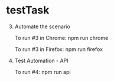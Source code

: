 # testTask
3. Automate the scenario
   
   To run #3 in Chrome: npm run chrome
   
   To run #3 in Firefox: npm run firefox

5. Test Automation - API
      
   To run #4: npm run api
